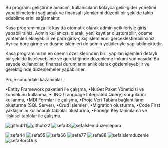 Bu programı geliştirme amacım, kullanıcıların kolayca gelir-gider yönetimi yapabilmelerini sağlamak ve finansal işlemlerini düzenli bir şekilde takip edebilmelerini sağlamaktır. 
 
Kasa programımıza ilk kayıtta otomatik olarak admin yetkileriyle giriş yapabilirsiniz. Admin kullanıcısı olarak, yeni kayıtlar oluşturabilir, ödeme yöntemleri ekleyebilir ve para giriş-çıkış işlemlerini gerçekleştirebilirsiniz. Ayrıca borç girme ve düşme işlemleri de admin yetkileriyle yapılabilmektedir. 
 
Kasa programımızın en önemli özelliklerinden biri, yapılan işlemleri detaylı bir şekilde listeleyebilme ve gerektiğinde düzenleme imkanı sunmasıdır. Bu sayede kullanıcılar, finansal durumlarını anlık olarak gözlemleyebilir ve gerektiğinde düzenlemeler yapabilirler. 
 
Proje sonundaki kazanımlar ; 
 
•Entity Framework paketleri ile çalışma, 
•NuGet Paket Yöneticisi ve konsolunu kullanma, 
•LINQ (Language Integrated Query) sorgularını kullanma, 
•MDI Formlar ile çalışma, 
•Proje Veri Tabanı bağlantılarını oluşturma (SQL Server), 
•Crud İşlemleri, 
•Migration oluşturma, 
•Code First yaklaşımını kullanarak tablolar oluşturma, 
•Foreign Key tanımlama ve ilişkisel tablolar ile çalışma. 

![github11](https://github.com/sefaaksux/Kasa-Programi/assets/113643261/ae753c34-bbe8-49ac-be65-3fd0545d5dc8)![github22](https://github.com/sefaaksux/Kasa-Programi/assets/113643261/0e2e8cdc-3652-49a8-948e-2515647a8752)
![sefa33](https://github.com/sefaaksux/Kasa-Programi/assets/113643261/eefe628c-b6c1-4470-afbe-9abd6e8dab6a)![sefaİslemdüzenlepara](https://github.com/sefaaksux/Kasa-Programi/assets/113643261/91397c2f-bb74-4834-8b5d-720765d359a0)

![sefa44](https://github.com/sefaaksux/Kasa-Programi/assets/113643261/993057ff-3b25-4f60-976e-555776c39dbe)
![sefa55](https://github.com/sefaaksux/Kasa-Programi/assets/113643261/3675e816-baa2-4733-a0cc-4c0089439f80)
![sefa66](https://github.com/sefaaksux/Kasa-Programi/assets/113643261/b18944db-9ac6-434b-afc5-8761f31926b7)
![sefa77](https://github.com/sefaaksux/Kasa-Programi/assets/113643261/cb13af0b-8b5c-40fe-a852-6903c7b4a6af)
![sefa88](https://github.com/sefaaksux/Kasa-Programi/assets/113643261/b0839f49-aab8-4ed7-940a-327b9a6c3847)
![sefaislemduzenle](https://github.com/sefaaksux/Kasa-Programi/assets/113643261/ba94913a-38e6-4a86-a37e-00473e1aa639)
![sefaBorcDus](https://github.com/sefaaksux/Kasa-Programi/assets/113643261/aa68aa16-9212-46a3-b559-d321d59dcbd2)






